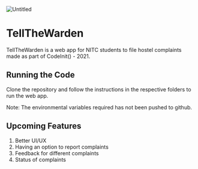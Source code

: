 ![Untitled](https://user-images.githubusercontent.com/64145974/134800151-851ae920-dac3-4dc6-b1ea-8c2fad3e7d2a.png)
# TellTheWarden
TellTheWarden is a web app for NITC students to file hostel complaints made as part of CodeInit() - 2021. 

## Running the Code

Clone the repository and follow the instructions in the respective folders to run the web app.

Note: The environmental variables required has not been pushed to github.

## Upcoming Features
  1. Better UI/UX
  2. Having an option to report complaints
  3. Feedback for different complaints
  4. Status of complaints
